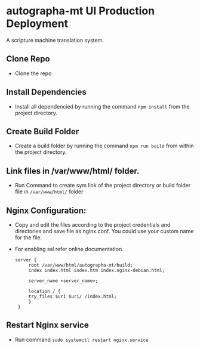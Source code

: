 # autographa-mt UI Production Deployment
A scripture machine translation system.

## Clone Repo
 - Clone the repo

## Install Dependencies
 - Install all dependencied by running the command `npm install` from the project directory.

## Create Build Folder
 - Create a build folder by running the command `npm run build` from within the project directory.

## Link files in /var/www/html/ folder.
 - Run Command to create sym link of the project directory or build folder file in `/var/www/html/` folder


## Nginx Configuration:
 - Copy and edit the files according to the project credentials and directories and save file as nginx.conf. You could use your custom name for the file.
 - For enabling ssl refer online documentation.

   ```
   server {
        root /var/www/html/autographa-mt/build;
        index index.html index.htm index.nginx-debian.html;

        server_name <server_name>;

        location / {
        try_files $uri $uri/ /index.html;
        }
    }
    ```

## Restart Nginx service
 - Run command `sudo systemctl restart nginx.service`
